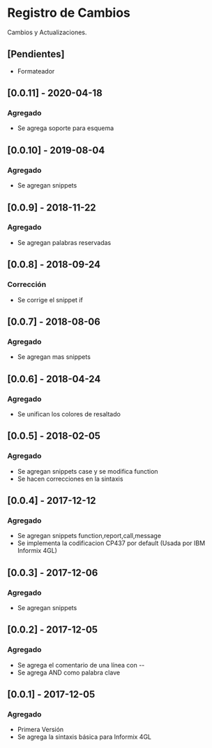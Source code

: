 # Registro de Cambios
Cambios y Actualizaciones.

## [Pendientes]
- Formateador

## [0.0.11] - 2020-04-18
### Agregado
- Se agrega soporte para esquema

## [0.0.10] - 2019-08-04
### Agregado
- Se agregan snippets

## [0.0.9] - 2018-11-22
### Agregado
- Se agregan palabras reservadas

## [0.0.8] - 2018-09-24
### Corrección
- Se corrige el snippet if

## [0.0.7] - 2018-08-06
### Agregado
- Se agregan mas snippets

## [0.0.6] - 2018-04-24
### Agregado
- Se unifican los colores de resaltado

## [0.0.5] - 2018-02-05
### Agregado
- Se agregan snippets case y se modifica function
- Se hacen correcciones en la sintaxis

## [0.0.4] - 2017-12-12
### Agregado
- Se agregan snippets function,report,call,message
- Se implementa la codificacion CP437 por default (Usada por IBM Informix 4GL)

## [0.0.3] - 2017-12-06
### Agregado
- Se agregan snippets

## [0.0.2] - 2017-12-05
### Agregado
- Se agrega el comentario de una línea con --
- Se agrega AND como palabra clave

## [0.0.1] - 2017-12-05
### Agregado
- Primera Versión
- Se agrega la sintaxis básica para Informix 4GL
